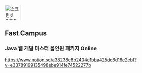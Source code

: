 <img width="49" alt="스크린샷 2020-10-20 오전 2 16 27" src="https://user-images.githubusercontent.com/30459523/96489331-4487e980-127a-11eb-9705-44b6c163b3c3.png"> 



## Fast Campus

### Java 웹 개발 마스터 올인원 패키지 Online

https://www.notion.so/a38238e8b2404e1bba425dc6d16e2ebf?v=e33789199135498ebe914fe74522277b
